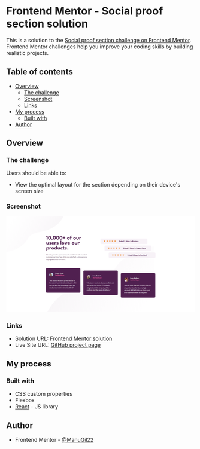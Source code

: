 # Frontend Mentor - Social proof section solution

This is a solution to the [Social proof section challenge on Frontend Mentor](https://www.frontendmentor.io/challenges/social-proof-section-6e0qTv_bA). Frontend Mentor challenges help you improve your coding skills by building realistic projects. 

## Table of contents

- [Overview](#overview)
  - [The challenge](#the-challenge)
  - [Screenshot](#screenshot)
  - [Links](#links)
- [My process](#my-process)
  - [Built with](#built-with)
- [Author](#author)


## Overview

### The challenge

Users should be able to:

- View the optimal layout for the section depending on their device's screen size

### Screenshot

![](./src/images/screenshot.png)

### Links

- Solution URL: [Frontend Mentor solution](https://www.frontendmentor.io/solutions/social-proof-section-QAILRRcIX2)
- Live Site URL: [GitHub project page](https://manugil22.github.io/social-proof-section/)

## My process

### Built with

- CSS custom properties
- Flexbox
- [React](https://reactjs.org/) - JS library


## Author

- Frontend Mentor - [@ManuGil22](https://www.frontendmentor.io/profile/ManuGil22)
